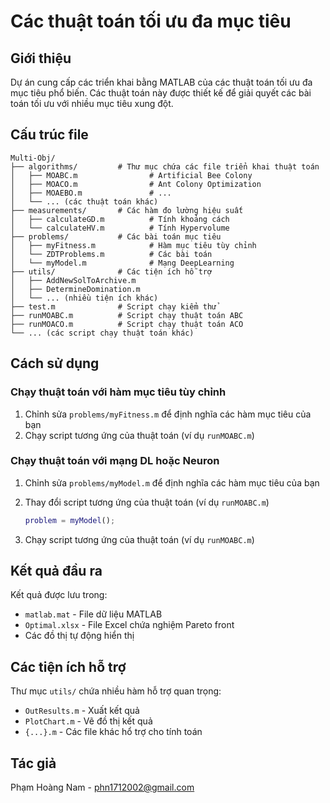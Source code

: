 # Các thuật toán tối ưu đa mục tiêu

## Giới thiệu

Dự án cung cấp các triển khai bằng MATLAB của các thuật toán tối ưu đa mục tiêu phổ biến. Các thuật toán này được thiết kế để giải quyết các bài toán tối ưu với nhiều mục tiêu xung đột.

## Cấu trúc file

```
Multi-Obj/
├── algorithms/         # Thư mục chứa các file triển khai thuật toán
│   ├── MOABC.m                # Artificial Bee Colony
│   ├── MOACO.m                # Ant Colony Optimization
│   ├── MOAEBO.m               # ...
│   └── ... (các thuật toán khác)
├── measurements/       # Các hàm đo lường hiệu suất
│   ├── calculateGD.m          # Tính khoảng cách 
│   └── calculateHV.m          # Tính Hypervolume
├── problems/           # Các bài toán mục tiêu
│   ├── myFitness.m            # Hàm mục tiêu tùy chỉnh
│   └── ZDTProblems.m          # Các bài toán 
│   └── myModel.m              # Mạng DeepLearning
├── utils/              # Các tiện ích hỗ trợ
│   ├── AddNewSolToArchive.m
│   ├── DetermineDomination.m
│   └── ... (nhiều tiện ích khác)
├── test.m              # Script chạy kiểm thử 
├── runMOABC.m          # Script chạy thuật toán ABC
├── runMOACO.m          # Script chạy thuật toán ACO
└── ... (các script chạy thuật toán khác)
```

## Cách sử dụng

### Chạy thuật toán với hàm mục tiêu tùy chỉnh

1. Chỉnh sửa `problems/myFitness.m` để định nghĩa các hàm mục tiêu của bạn
2. Chạy script tương ứng của thuật toán (ví dụ `runMOABC.m`)

### Chạy thuật toán với mạng DL hoặc Neuron

1. Chỉnh sửa `problems/myModel.m` để định nghĩa các hàm mục tiêu của bạn

2. Thay đổi script tương ứng của thuật toán (ví dụ `runMOABC.m`)
   
   ```matlab
   problem = myModel();
   ```

3. Chạy script tương ứng của thuật toán (ví dụ `runMOABC.m`)

## Kết quả đầu ra

Kết quả được lưu trong:

- `matlab.mat` - File dữ liệu MATLAB
- `Optimal.xlsx` - File Excel chứa nghiệm Pareto front
- Các đồ thị tự động hiển thị

## Các tiện ích hỗ trợ

Thư mục `utils/` chứa nhiều hàm hỗ trợ quan trọng:

- `OutResults.m`  - Xuất kết quả
- `PlotChart.m`   - Vẽ đồ thị kết quả
- `{...}.m`         - Các file khác hổ trợ cho tính toán

## Tác giả

Phạm Hoàng Nam - phn1712002@gmail.com
